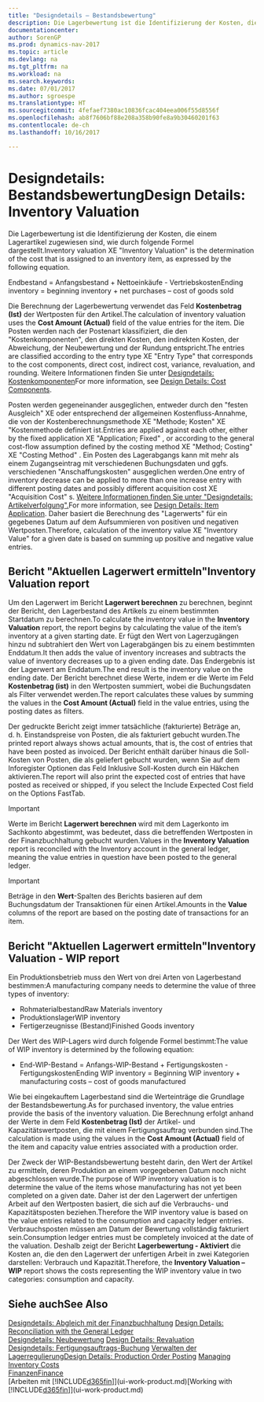 ```yaml
---
title: "Designdetails – Bestandsbewertung"
description: Die Lagerbewertung ist die Identifizierung der Kosten, die einem Lagerartikel zugewiesen sind, wie durch folgende Formel dargestellt.
documentationcenter: 
author: SorenGP
ms.prod: dynamics-nav-2017
ms.topic: article
ms.devlang: na
ms.tgt_pltfrm: na
ms.workload: na
ms.search.keywords: 
ms.date: 07/01/2017
ms.author: sgroespe
ms.translationtype: HT
ms.sourcegitcommit: 4fefaef7380ac10836fcac404eea006f55d8556f
ms.openlocfilehash: ab8f7606bf88e208a358b90fe8a9b30460201f63
ms.contentlocale: de-ch
ms.lasthandoff: 10/16/2017

---
```

# <a name="design-details-inventory-valuation"></a><span data-ttu-id="8758b-103">Designdetails: Bestandsbewertung</span><span class="sxs-lookup"><span data-stu-id="8758b-103">Design Details: Inventory Valuation</span></span>
<span data-ttu-id="8758b-104">Die Lagerbewertung ist die Identifizierung der Kosten, die einem Lagerartikel zugewiesen sind, wie durch folgende Formel dargestellt.</span><span class="sxs-lookup"><span data-stu-id="8758b-104">Inventory valuation XE "Inventory Valuation"  is the determination of the cost that is assigned to an inventory item, as expressed by the following equation.</span></span>  

<span data-ttu-id="8758b-105">Endbestand = Anfangsbestand + Nettoeinkäufe - Vertriebskosten</span><span class="sxs-lookup"><span data-stu-id="8758b-105">Ending inventory = beginning inventory + net purchases – cost of goods sold</span></span>  

<span data-ttu-id="8758b-106">Die Berechnung der Lagerbewertung verwendet das Feld **Kostenbetrag (Ist)** der Wertposten für den Artikel.</span><span class="sxs-lookup"><span data-stu-id="8758b-106">The calculation of inventory valuation uses the **Cost Amount (Actual)** field of the value entries for the item.</span></span> <span data-ttu-id="8758b-107">Die Posten werden nach der Postenart klassifiziert, die den "Kostenkomponenten", den direkten Kosten, den indirekten Kosten, der Abweichung, der Neubewertung und der Rundung entspricht.</span><span class="sxs-lookup"><span data-stu-id="8758b-107">The entries are classified according to the entry type XE "Entry Type"  that corresponds to the cost components, direct cost, indirect cost, variance, revaluation, and rounding.</span></span> <span data-ttu-id="8758b-108">Weitere Informationen finden Sie unter [Designdetails: Kostenkomponenten](design-details-cost-components.md)</span><span class="sxs-lookup"><span data-stu-id="8758b-108">For more information, see [Design Details: Cost Components](design-details-cost-components.md).</span></span>  

<span data-ttu-id="8758b-109">Posten werden gegeneinander ausgeglichen, entweder durch den "festen Ausgleich" XE oder entsprechend der allgemeinen Kostenfluss-Annahme, die von der Kostenberechnungsmethode XE "Methode; Kosten" XE "Kostenmethode definiert ist.</span><span class="sxs-lookup"><span data-stu-id="8758b-109">Entries are applied against each other, either by the fixed application XE "Application; Fixed" , or according to the general cost-flow assumption defined by the costing method XE "Method; Costing"  XE "Costing Method" .</span></span> <span data-ttu-id="8758b-110">Ein Posten des Lagerabgangs kann mit mehr als einem Zugangseintrag mit verschiedenen Buchungsdaten und ggfs. verschiedenen "Anschaffungskosten" ausgeglichen werden.</span><span class="sxs-lookup"><span data-stu-id="8758b-110">One entry of inventory decrease can be applied to more than one increase entry with different posting dates and possibly different acquisition cost XE "Acquisition Cost" s.</span></span> <span data-ttu-id="8758b-111">[Weitere Informationen finden Sie unter "Designdetails: Artikelverfolgung".](design-details-item-application.md)</span><span class="sxs-lookup"><span data-stu-id="8758b-111">For more information, see [Design Details: Item Application](design-details-item-application.md).</span></span> <span data-ttu-id="8758b-112">Daher basiert die Berechnung des "Lagerwerts" für ein gegebenes Datum auf dem Aufsummieren von positiven und negativen Wertposten.</span><span class="sxs-lookup"><span data-stu-id="8758b-112">Therefore, calculation of the inventory value XE "Inventory Value"  for a given date is based on summing up positive and negative value entries.</span></span>  

## <a name="inventory-valuation-report"></a><span data-ttu-id="8758b-113">Bericht "Aktuellen Lagerwert ermitteln"</span><span class="sxs-lookup"><span data-stu-id="8758b-113">Inventory Valuation report</span></span>  
<span data-ttu-id="8758b-114">Um den Lagerwert im Bericht **Lagerwert berechnen** zu berechnen, beginnt der Bericht, den Lagerbestand des Artikels zu einem bestimmten Startdatum zu berechnen.</span><span class="sxs-lookup"><span data-stu-id="8758b-114">To calculate the inventory value in the **Inventory Valuation** report, the report begins by calculating the value of the item’s inventory at a given starting date.</span></span> <span data-ttu-id="8758b-115">Er fügt den Wert von Lagerzugängen hinzu nd subtrahiert den Wert von Lagerabgängen bis zu einem bestimmten Enddatum.</span><span class="sxs-lookup"><span data-stu-id="8758b-115">It then adds the value of inventory increases and subtracts the value of inventory decreases up to a given ending date.</span></span> <span data-ttu-id="8758b-116">Das Endergebnis ist der Lagerwert am Enddatum.</span><span class="sxs-lookup"><span data-stu-id="8758b-116">The end result is the inventory value on the ending date.</span></span> <span data-ttu-id="8758b-117">Der Bericht berechnet diese Werte, indem er die Werte im Feld **Kostenbetrag (ist)** in den Wertposten summiert, wobei die Buchungsdaten als Filter verwendet werden.</span><span class="sxs-lookup"><span data-stu-id="8758b-117">The report calculates these values by summing the values in the **Cost Amount (Actual)** field in the value entries, using the posting dates as filters.</span></span>  

<span data-ttu-id="8758b-118">Der gedruckte Bericht zeigt immer tatsächliche (fakturierte) Beträge an, d. h. Einstandspreise von Posten, die als fakturiert gebucht wurden.</span><span class="sxs-lookup"><span data-stu-id="8758b-118">The printed report always shows actual amounts, that is, the cost of entries that have been posted as invoiced.</span></span> <span data-ttu-id="8758b-119">Der Bericht enthält darüber hinaus die Soll-Kosten von Posten, die als geliefert gebucht wurden, wenn Sie auf dem Inforegister Optionen das Feld Inklusive Soll-Kosten durch ein Häkchen aktivieren.</span><span class="sxs-lookup"><span data-stu-id="8758b-119">The report will also print the expected cost of entries that have posted as received or shipped, if you select the Include Expected Cost field on the Options FastTab.</span></span>  

> [!IMPORTANT]  
>  <span data-ttu-id="8758b-120">Werte im Bericht **Lagerwert berechnen** wird mit dem Lagerkonto im Sachkonto abgestimmt, was bedeutet, dass die betreffenden Wertposten in der Finanzbuchhaltung gebucht wurden.</span><span class="sxs-lookup"><span data-stu-id="8758b-120">Values in the **Inventory Valuation** report is reconciled with the Inventory account in the general ledger, meaning the value entries in question have been posted to the general ledger.</span></span>  

> [!IMPORTANT]  
>  <span data-ttu-id="8758b-121">Beträge in den **Wert**-Spalten des Berichts basieren auf dem Buchungsdatum der Transaktionen für einen Artikel.</span><span class="sxs-lookup"><span data-stu-id="8758b-121">Amounts in the **Value** columns of the report are based on the posting date of transactions for an item.</span></span>  

## <a name="inventory-valuation---wip-report"></a><span data-ttu-id="8758b-122">Bericht "Aktuellen Lagerwert ermitteln"</span><span class="sxs-lookup"><span data-stu-id="8758b-122">Inventory Valuation - WIP report</span></span>  
<span data-ttu-id="8758b-123">Ein Produktionsbetrieb muss den Wert von drei Arten von Lagerbestand bestimmen:</span><span class="sxs-lookup"><span data-stu-id="8758b-123">A manufacturing company needs to determine the value of three types of inventory:</span></span>  

* <span data-ttu-id="8758b-124">Rohmaterialbestand</span><span class="sxs-lookup"><span data-stu-id="8758b-124">Raw Materials inventory</span></span>  
* <span data-ttu-id="8758b-125">Produktionslager</span><span class="sxs-lookup"><span data-stu-id="8758b-125">WIP inventory</span></span>  
* <span data-ttu-id="8758b-126">Fertigerzeugnisse (Bestand)</span><span class="sxs-lookup"><span data-stu-id="8758b-126">Finished Goods inventory</span></span>  

<span data-ttu-id="8758b-127">Der Wert des WIP-Lagers wird durch folgende Formel bestimmt:</span><span class="sxs-lookup"><span data-stu-id="8758b-127">The value of WIP inventory is determined by the following equation:</span></span>  

* <span data-ttu-id="8758b-128">End-WIP-Bestand = Anfangs-WIP-Bestand + Fertigungskosten - Fertigungskosten</span><span class="sxs-lookup"><span data-stu-id="8758b-128">Ending WIP inventory = Beginning WIP inventory + manufacturing costs – cost of goods manufactured</span></span>  

<span data-ttu-id="8758b-129">Wie bei eingekauftem Lagerbestand sind die Werteinträge die Grundlage der Bestandsbewertung.</span><span class="sxs-lookup"><span data-stu-id="8758b-129">As for purchased inventory, the value entries provide the basis of the inventory valuation.</span></span> <span data-ttu-id="8758b-130">Die Berechnung erfolgt anhand der Werte in dem Feld **Kostenbetrag (Ist)** der Artikel- und Kapazitätswertposten, die mit einem Fertigungsauftrag verbunden sind.</span><span class="sxs-lookup"><span data-stu-id="8758b-130">The calculation is made using the values in the **Cost Amount (Actual)** field of the item and capacity value entries associated with a production order.</span></span>  

<span data-ttu-id="8758b-131">Der Zweck der WIP-Bestandsbewertung besteht darin, den Wert der Artikel zu ermitteln, deren Produktion an einem vorgegebenen Datum noch nicht abgeschlossen wurde.</span><span class="sxs-lookup"><span data-stu-id="8758b-131">The purpose of WIP inventory valuation is to determine the value of the items whose manufacturing has not yet been completed on a given date.</span></span> <span data-ttu-id="8758b-132">Daher ist der den Lagerwert der unfertigen Arbeit auf den Wertposten basiert, die sich auf die Verbrauchs- und Kapazitätsposten beziehen.</span><span class="sxs-lookup"><span data-stu-id="8758b-132">Therefore the WIP inventory value is based on the value entries related to the consumption and capacity ledger entries.</span></span> <span data-ttu-id="8758b-133">Verbrauchsposten müssen am Datum der Bewertung vollständig fakturiert sein.</span><span class="sxs-lookup"><span data-stu-id="8758b-133">Consumption ledger entries must be completely invoiced at the date of the valuation.</span></span> <span data-ttu-id="8758b-134">Deshalb zeigt der Bericht **Lagerbewertung - Aktiviert** die Kosten an, die den den Lagerwert der unfertigen Arbeit in zwei Kategorien darstellen: Verbrauch und Kapazität.</span><span class="sxs-lookup"><span data-stu-id="8758b-134">Therefore, the **Inventory Valuation – WIP** report shows the costs representing the WIP inventory value in two categories: consumption and capacity.</span></span>  

## <a name="see-also"></a><span data-ttu-id="8758b-135">Siehe auch</span><span class="sxs-lookup"><span data-stu-id="8758b-135">See Also</span></span>  
<span data-ttu-id="8758b-136">[Designdetails: Abgleich mit der Finanzbuchhaltung](design-details-reconciliation-with-the-general-ledger.md) </span><span class="sxs-lookup"><span data-stu-id="8758b-136">[Design Details: Reconciliation with the General Ledger](design-details-reconciliation-with-the-general-ledger.md) </span></span>  
<span data-ttu-id="8758b-137">[Designdetails: Neubewertung](design-details-revaluation.md) </span><span class="sxs-lookup"><span data-stu-id="8758b-137">[Design Details: Revaluation](design-details-revaluation.md) </span></span>  
<span data-ttu-id="8758b-138">[Designdetails: Fertigungsauftrags-Buchung](design-details-production-order-posting.md)
[Verwalten der Lagerregulierung](finance-manage-inventory-costs.md)</span><span class="sxs-lookup"><span data-stu-id="8758b-138">[Design Details: Production Order Posting](design-details-production-order-posting.md)
[Managing Inventory Costs](finance-manage-inventory-costs.md)</span></span>  
[<span data-ttu-id="8758b-139">Finanzen</span><span class="sxs-lookup"><span data-stu-id="8758b-139">Finance</span></span>](finance.md)  
<span data-ttu-id="8758b-140">[Arbeiten mit [!INCLUDE[d365fin](includes/d365fin_md.md)]](ui-work-product.md)</span><span class="sxs-lookup"><span data-stu-id="8758b-140">[Working with [!INCLUDE[d365fin](includes/d365fin_md.md)]](ui-work-product.md)</span></span>

